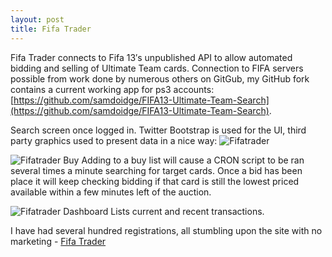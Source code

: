 ```yaml
---
layout: post
title: Fifa Trader
---
```


Fifa Trader connects to Fifa 13′s unpublished API to allow automated bidding and selling of Ultimate Team cards. Connection to FIFA servers possible from work done by numerous others on GitGub, my GitHub fork contains a current working app for ps3 accounts: [https://github.com/samdoidge/FIFA13-Ultimate-Team-Search](https://github.com/samdoidge/FIFA13-Ultimate-Team-Search).


Search screen once logged in. Twitter Bootstrap is used for the UI, third party graphics used to present data in a nice way:
![Fifatrader](/assets/fifatrader.png)


![Fifatrader Buy](/assets/fifatrader-buy.png)
Adding to a buy list will cause a CRON script to be ran several times a minute searching for target cards. Once a bid has been place it will keep checking bidding if that card is still the lowest priced available within a few minutes left of the auction.

![Fifatrader Dashboard](/assets/fifatrader-dashboard.png)
Lists current and recent transactions.

I have had several hundred registrations, all stumbling upon the site with no marketing - [Fifa Trader](http://fifatrader.com)
